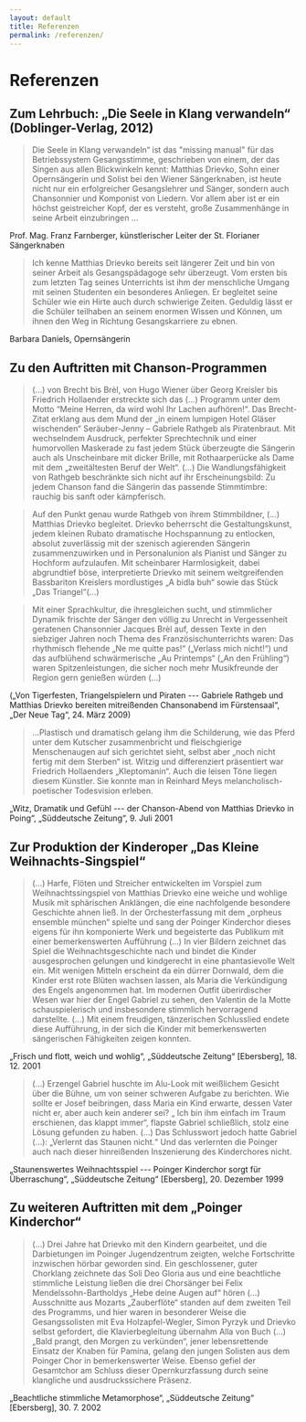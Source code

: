 ```yaml
---
layout: default
title: Referenzen
permalink: /referenzen/
---
```


Referenzen
==========

Zum Lehrbuch: „Die Seele in Klang verwandeln“ (Doblinger-Verlag, 2012)
----------------------------------------------------------------------

> Die Seele in Klang verwandeln“ ist das "missing manual" für das Betriebssystem Gesangsstimme, geschrieben von einem, der das Singen aus allen Blickwinkeln kennt: Matthias Drievko, Sohn einer Opernsängerin und Solist bei den Wiener Sängerknaben, ist heute nicht nur ein erfolgreicher Gesangslehrer und Sänger, sondern auch Chansonnier und Komponist von Liedern. Vor allem aber ist er ein höchst geistreicher Kopf, der es versteht, große Zusammenhänge in seine Arbeit einzubringen ...

Prof. Mag. Franz Farnberger, künstlerischer Leiter der St. Florianer Sängerknaben

> Ich kenne Matthias Drievko bereits seit längerer Zeit und bin von seiner Arbeit als Gesangspädagoge sehr überzeugt. Vom ersten bis zum letzten Tag seines Unterrichts ist ihm der menschliche Umgang mit seinen Studenten ein besonderes Anliegen. Er begleitet seine Schüler wie ein Hirte auch durch schwierige Zeiten. Geduldig lässt er die Schüler teilhaben an seinem enormen Wissen und Können, um ihnen den Weg in Richtung Gesangskarriere zu ebnen.

Barbara Daniels, Opernsängerin


Zu den Auftritten mit Chanson-Programmen
----------------------------------------

> (...) von Brecht bis Brèl, von Hugo Wiener über Georg Kreisler bis Friedrich Hollaender erstreckte sich das (...) Programm unter dem Motto “Meine Herren, da wird wohl Ihr Lachen aufhören!“.  Das Brecht-Zitat erklang aus dem Mund der „in einem lumpigen Hotel Gläser wischenden“ Seräuber-Jenny – Gabriele Rathgeb als Piratenbraut. Mit wechselndem Ausdruck, perfekter Sprechtechnik und einer humorvollen Maskerade zu fast jedem Stück überzeugte die Sängerin auch als Unscheinbare mit dicker Brille, mit Rothaarperücke als Dame mit dem „zweitältesten Beruf der Welt“. (...) Die Wandlungsfähigkeit von Rathgeb beschränkte sich nicht auf ihr Erscheinungsbild: Zu jedem Chanson fand die Sängerin das passende Stimmtimbre: rauchig bis sanft oder kämpferisch.

> Auf den Punkt genau wurde Rathgeb von ihrem Stimmbildner, (...) Matthias Drievko begleitet. Drievko beherrscht die Gestaltungskunst, jedem kleinen Rubato dramatische Hochspannung zu entlocken, absolut zuverlässig mit der szenisch agierenden Sängerin zusammenzuwirken und in Personalunion als Pianist und Sänger zu Hochform aufzulaufen. Mit scheinbarer Harmlosigkeit, dabei abgrundtief böse, interpretierte Drievko mit seinem weitgreifenden Bassbariton Kreislers mordlustiges „A bidla buh“ sowie das Stück „Das Triangel“(...)

> Mit einer Sprachkultur, die ihresgleichen sucht, und stimmlicher Dynamik frischte der Sänger den völlig zu Unrecht in Vergessenheit geratenen Chansonnier Jacques Brèl auf, dessen Texte in den siebziger Jahren noch Thema des Französischunterrichts waren: Das rhythmisch flehende „Ne me quitte pas!“ („Verlass mich nicht!“) und das aufblühend schwärmerische „Au Printemps“ („An den Frühling“) waren Spitzenleistungen, die sicher noch mehr Musikfreunde der Region gern genießen würden (...)

(„Von Tigerfesten, Triangelspielern und Piraten --- Gabriele Rathgeb und Matthias Drievko bereiten mitreißenden Chansonabend im Fürstensaal“, „Der Neue Tag“, 24. März 2009)


> ...Plastisch und dramatisch gelang ihm die Schilderung, wie das Pferd unter dem Kutscher zusammenbricht und fleischgierige Menschenaugen auf sich gerichtet sieht, selbst aber „noch nicht fertig mit dem Sterben“ ist. Witzig und differenziert präsentiert war Friedrich Hollaenders „Kleptomanin“. Auch die leisen Töne liegen diesem Künstler. Sie konnte man in Reinhard Meys melancholisch-poetischer Todesvision erleben.
 
„Witz, Dramatik und Gefühl --- der Chanson-Abend von Matthias Drievko in Poing“, „Süddeutsche Zeitung“, 9. Juli 2001



Zur Produktion der Kinderoper „Das Kleine Weihnachts-Singspiel“
---------------------------------------------------------------

> (...) Harfe, Flöten und Streicher entwickelten im Vorspiel zum Weihnachtssingspiel von Matthias Drievko eine weiche und wohlige Musik mit sphärischen Anklängen, die eine nachfolgende besondere Geschichte ahnen ließ. In der Orchesterfassung mit dem „orpheus ensemble münchen“ spielte und sang der Poinger Kinderchor dieses eigens für ihn komponierte Werk und begeisterte das Publikum mit einer bemerkenswerten Aufführung (...)
In vier Bildern zeichnet das Spiel die Weihnachtsgeschichte nach und bindet die Kinder ausgesprochen gelungen und kindgerecht in eine phantasievolle Welt ein. Mit wenigen Mitteln erscheint da ein dürrer Dornwald, dem die Kinder erst rote Blüten wachsen lassen, als Maria die Verkündigung des Engels angenommen hat. Im modernen Outfit überirdischer Wesen war hier der Engel Gabriel zu sehen, den Valentin de la Motte schauspielerisch und insbesondere stimmlich hervorragend darstellte. (...) Mit einem freudigen, tänzerischen Schlusslied endete diese Aufführung, in der sich die Kinder mit bemerkenswerten sängerischen Fähigkeiten zeigen konnten.

„Frisch und flott, weich und wohlig“, „Süddeutsche Zeitung“ [Ebersberg], 18. 12. 2001



> (...) Erzengel Gabriel huschte im Alu-Look mit weißlichem Gesicht über die Bühne, um von seiner schweren Aufgabe zu berichten. Wie sollte er Josef beibringen, dass Maria ein Kind erwarte, dessen Vater nicht er, aber auch kein anderer sei? „ Ich bin ihm einfach im Traum erschienen, das klappt immer“, flapste Gabriel schließlich, stolz eine Lösung gefunden zu haben. (...) Das Schlusswort jedoch hatte Gabriel (...): „Verlernt das Staunen nicht.“ Und das verlernten die Poinger auch nach dieser hinreißenden Inszenierung des Kinderchores nicht.

„Staunenswertes Weihnachtsspiel --- Poinger Kinderchor sorgt für Überraschung“, „Süddeutsche Zeitung“ [Ebersberg], 20. Dezember 1999


Zu weiteren Auftritten mit dem „Poinger Kinderchor“
---------------------------------------------------

> (...) Drei Jahre hat Drievko mit den Kindern gearbeitet, und die Darbietungen im Poinger Jugendzentrum zeigten, welche Fortschritte inzwischen hörbar geworden sind. Ein geschlossener, guter Chorklang zeichnete das Soli Deo Gloria aus und eine beachtliche stimmliche Leistung ließen die drei Chorsänger bei Felix Mendelssohn-Bartholdys „Hebe deine Augen auf“ hören (...)
Ausschnitte aus Mozarts „Zauberflöte“ standen auf dem zweiten Teil des Programms, und hier waren in besonderer Weise die Gesangssolisten mit Eva Holzapfel-Wegler, Simon Pyrzyk und Drievko selbst gefordert, die Klavierbegleitung übernahm Alla von Buch (...)
„Bald prangt, den Morgen zu verkünden“, jener lebensrettende Einsatz der Knaben für Pamina, gelang den jungen Solisten aus dem Poinger Chor in bemerkenswerter Weise. Ebenso gefiel der Gesamtchor am Schluss dieser Opernkurzfassung durch seine klangliche und ausdruckssichere Präsenz.

„Beachtliche stimmliche Metamorphose“, „Süddeutsche Zeitung“ [Ebersberg], 30. 7. 2002
 